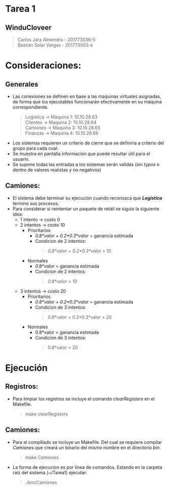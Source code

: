 # Tarea 1

## WinduCloveer
> Carlos Jara Almendra - 201773036-5  
> Bastián Solar Vargas - 201773003-k

# Consideraciones:
## Generales  
* Las conexiones se definen en base a las maquinas virtuales asignadas, de forma que los ejecutables funcionarán efectivamente en su máquina correspondiente.  
	> Logistica -> Maquina 1: 10.10.28.63  
	> Clientes -> Maquina 2: 10.10.28.64  
	> Camiones -> Maquina 3: 10.10.28.65  
	> Finanzas -> Maquina 4: 10.10.28.66  
* Los sistemas requieren un criterio de cierre que se definiria a criterio del grupo para cada cual.
* Se muestra en pantalla información que puede resultar útil para el usuario.
* Se supone todas las entradas a los sistemas serán validas (sin *typos* o dentro de valores realistas y no negativos)

## Camiones:
* El sistema debe terminar su ejecución cuando reconozca que ***Logistica*** terminó sus procesos.
* Para considerar si reintentar un paquete de retail se siguio la siguiente idea:  
	* 1 intento -> costo 0  
	* 2 intentos -> costo 10   
		* Prioritarios
			* *0.8\*valor + 0.2\*0.3\*valor* = ganancia estimada   
			* Condicion de 2 intentos: 
				> *0.8\*valor + 0.2\*0.3\*valor* > 10  
		* Normales
			* *0.8\*valor* = ganancia estimada   
			* Condicion de 2 intentos:   
				> *0.8\*valor > 10*
	* 3 intentos -> costo 20  
		* Prioritarios
			* *0.8\*valor + 0.2\*0.3\*valor* = ganancia estimada
			* Condicion de 3 intentos: 
				> 0.8\*valor + 0.2\*0.3\*valor > 20 
		* Normales
			* 0.8*valor = ganancia estimada
			* Condicion de 3 intentos: 
				> 0.8*valor > 20 

# Ejecución

## Registros:
* Para limpiar los registros se incluye el comando *clearRegisters* en el Makefile.
	> make clearRegisters
	
## Camiones:
* Para el complilado se incluye un Makefile. Del cual se requiere compilar *Camiones* que creará un binario del mismo nombre en el directorio *bin*.
	> make Camiones
* La forma de ejecucion es por linea de comandos. Estando en la carpeta raiz del sistema (\~/Tarea1) ejecutar:  
	> ./bin/Camiones 

